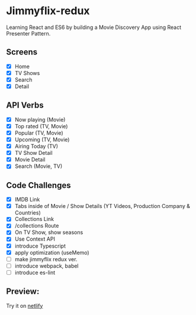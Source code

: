 # Jimmyflix-redux

Learning React and ES6 by building a Movie Discovery App using React Presenter Pattern.

## Screens

- [x] Home
- [x] TV Shows
- [x] Search
- [x] Detail

## API Verbs

- [x] Now playing (Movie)
- [x] Top rated (TV, Movie)
- [x] Popular (TV, Movie)
- [x] Upcoming (TV, Movie)
- [x] Airing Today (TV)
- [x] TV Show Detail
- [x] Movie  Detail
- [x] Search (Movie, TV)

## Code Challenges

- [x] IMDB Link
- [x] Tabs inside of Movie / Show Details (YT Videos, Production Company & Countries)
- [x] Collections Link
- [x] /collections Route
- [x] On TV Show, show seasons
- [x] Use Context API
- [x] introduce Typescript
- [x] apply optimization (useMemo)
- [ ] make jimmyflix redux ver.
- [ ] introduce webpack, babel
- [ ] introduce es-lint

## Preview:

Try it on [netlify](https://thirsty-newton-74e058.netlify.app/)

